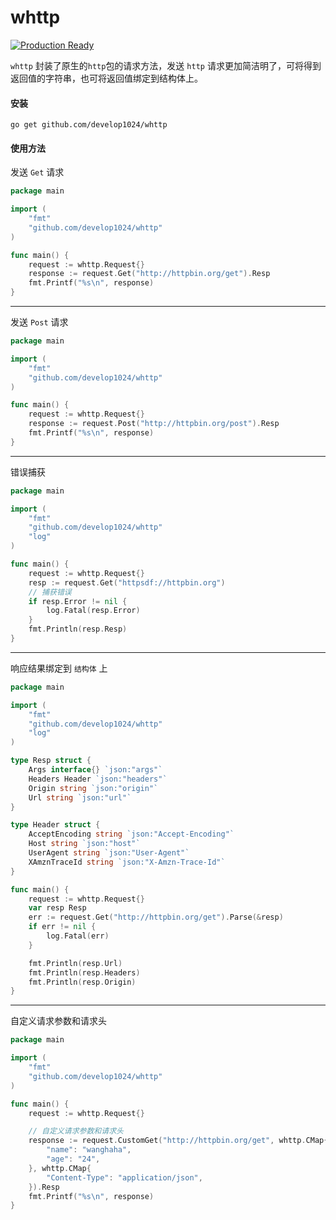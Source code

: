 # whttp

[![Production Ready](https://img.shields.io/badge/production-ready-blue.svg)](https://github.com/develop1024/whttp)

`whttp` 封装了原生的`http`包的请求方法，发送 `http` 请求更加简洁明了，可将得到返回值的字符串，也可将返回值绑定到结构体上。


#### 安装
```
go get github.com/develop1024/whttp
```

#### 使用方法
发送 `Get` 请求

```go
package main

import (
	"fmt"
	"github.com/develop1024/whttp"
)

func main() {
	request := whttp.Request{}
	response := request.Get("http://httpbin.org/get").Resp
	fmt.Printf("%s\n", response)
}
```
---

发送 `Post` 请求
```go
package main

import (
	"fmt"
	"github.com/develop1024/whttp"
)

func main() {
	request := whttp.Request{}
	response := request.Post("http://httpbin.org/post").Resp
	fmt.Printf("%s\n", response)
}
```

---


错误捕获
```go
package main

import (
	"fmt"
	"github.com/develop1024/whttp"
	"log"
)

func main() {
	request := whttp.Request{}
	resp := request.Get("httpsdf://httpbin.org")
	// 捕获错误
	if resp.Error != nil {
		log.Fatal(resp.Error)
	}
	fmt.Println(resp.Resp)
}
```


---

响应结果绑定到 `结构体` 上
```go
package main

import (
	"fmt"
	"github.com/develop1024/whttp"
	"log"
)

type Resp struct {
	Args interface{} `json:"args"`
	Headers Header `json:"headers"`
	Origin string `json:"origin"`
	Url string `json:"url"`
}

type Header struct {
	AcceptEncoding string `json:"Accept-Encoding"`
	Host string `json:"host"`
	UserAgent string `json:"User-Agent"`
	XAmznTraceId string `json:"X-Amzn-Trace-Id"`
}

func main() {
	request := whttp.Request{}
	var resp Resp
	err := request.Get("http://httpbin.org/get").Parse(&resp)
	if err != nil {
		log.Fatal(err)
	}

	fmt.Println(resp.Url)
	fmt.Println(resp.Headers)
	fmt.Println(resp.Origin)
}
```
---

自定义请求参数和请求头
```go
package main

import (
	"fmt"
	"github.com/develop1024/whttp"
)

func main() {
	request := whttp.Request{}

	// 自定义请求参数和请求头
	response := request.CustomGet("http://httpbin.org/get", whttp.CMap{
		"name": "wanghaha",
		"age": "24",
	}, whttp.CMap{
		"Content-Type": "application/json",
	}).Resp
	fmt.Printf("%s\n", response)
}
```